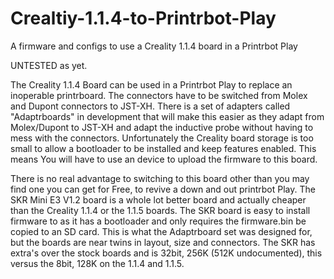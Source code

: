 # Crealtiy-1.1.4-to-Printrbot-Play
A firmware and configs to use a Creality 1.1.4 board in a Printrbot Play

UNTESTED as yet.

The Creality 1.1.4 Board can be used in a Printrbot Play to replace an inoperable printrboard. The connectors have to be switched
from Molex and Dupont connectors to JST-XH. There is a set of adapters called "Adaptrboards" in development that will make this 
easier as they adapt from Molex/Dupont to JST-XH and adapt the inductive probe without having to mess with the connectors.
Unfortunately the Creality board storage is too small to allow a bootloader to be installed and keep features enabled. This means
You will have to use an device to upload the firmware to this board.

There is no real advantage to switching to this board other than you may find one you can get for Free, to revive a down and out
printrbot Play. The SKR Mini E3 V1.2 board is a whole lot better board and actually cheaper than the Creality 1.1.4 or the 1.1.5 boards.
The SKR board is easy to install firmware to as it has a bootloader and only requires the firmware.bin be copied to an SD card. 
This is what the Adaptrboard set was designed for, but the boards are near twins in layout, size and connectors. The SKR has extra's over
the stock boards and is 32bit, 256K (512K undocumented), this versus the 8bit, 128K on the 1.1.4 and 1.1.5.
